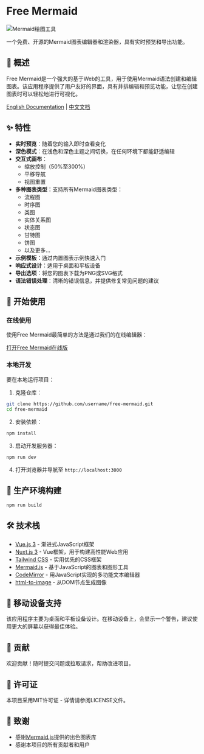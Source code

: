 # Free Mermaid

![Mermaid绘图工具](https://picgo-use-images.oss-cn-shanghai.aliyuncs.com/images/PixPin_2025-03-22_19-29-31.png)

一个免费、开源的Mermaid图表编辑器和渲染器，具有实时预览和导出功能。

## 📖 概述

Free Mermaid是一个强大的基于Web的工具，用于使用Mermaid语法创建和编辑图表。该应用程序提供了用户友好的界面，具有并排编辑和预览功能，让您在创建图表时可以轻松地进行可视化。

[English Documentation](./README.md) | [中文文档](./README.zh.md)

## ✨ 特性

- **实时预览**：随着您的输入即时查看变化
- **深色模式**：在浅色和深色主题之间切换，在任何环境下都能舒适编辑
- **交互式画布**：
  - 缩放控制（50%至300%）
  - 平移导航
  - 视图重置
- **多种图表类型**：支持所有Mermaid图表类型：
  - 流程图
  - 时序图
  - 类图
  - 实体关系图
  - 状态图
  - 甘特图
  - 饼图
  - 以及更多...
- **示例模板**：通过内置图表示例快速入门
- **响应式设计**：适用于桌面和平板设备
- **导出选项**：将您的图表下载为PNG或SVG格式
- **语法错误处理**：清晰的错误信息，并提供修复常见问题的建议

## 🚀 开始使用

### 在线使用

使用Free Mermaid最简单的方法是通过我们的在线编辑器：

[打开Free Mermaid在线版](https://mermaid-drawing.com)

### 本地开发

要在本地运行项目：

1. 克隆仓库：
```bash
git clone https://github.com/username/free-mermaid.git
cd free-mermaid
```

2. 安装依赖：
```bash
npm install
```

3. 启动开发服务器：
```bash
npm run dev
```

4. 打开浏览器并导航至 `http://localhost:3000`

## 🔧 生产环境构建

```bash
npm run build
```

## 🛠️ 技术栈

- [Vue.js 3](https://vuejs.org/) - 渐进式JavaScript框架
- [Nuxt.js 3](https://nuxt.com/) - Vue框架，用于构建高性能Web应用
- [Tailwind CSS](https://tailwindcss.com/) - 实用优先的CSS框架
- [Mermaid.js](https://mermaid-js.github.io/mermaid/#/) - 基于JavaScript的图表和图形工具
- [CodeMirror](https://codemirror.net/) - 用JavaScript实现的多功能文本编辑器
- [html-to-image](https://github.com/bubkoo/html-to-image) - 从DOM节点生成图像

## 📱 移动设备支持

该应用程序主要为桌面和平板设备设计。在移动设备上，会显示一个警告，建议使用更大的屏幕以获得最佳体验。

## 🤝 贡献

欢迎贡献！随时提交问题或拉取请求，帮助改进项目。

## 📄 许可证

本项目采用MIT许可证 - 详情请参阅LICENSE文件。

## 🙏 致谢

- 感谢[Mermaid.js](https://mermaid-js.github.io/mermaid/#/)提供的出色图表库
- 感谢本项目的所有贡献者和用户 
